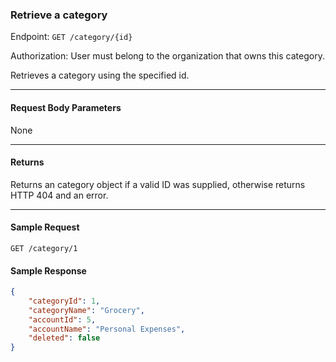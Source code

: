 ### Retrieve a category
Endpoint: `GET /category/{id}`

Authorization: User must belong to the organization that owns this category.

Retrieves a category using the specified id.
___

#### Request Body Parameters
None
___
#### Returns
Returns an category object if a valid ID was supplied, otherwise returns HTTP 404 and an error.

___

#### Sample Request
`GET /category/1`
<br/>

#### Sample Response
```json
{
    "categoryId": 1,
    "categoryName": "Grocery",
    "accountId": 5,
    "accountName": "Personal Expenses",
    "deleted": false
}
```